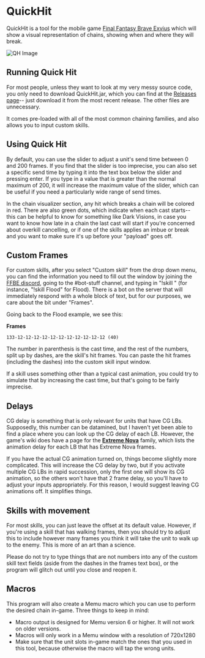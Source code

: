 # **QuickHit**
QuickHit is a tool for the mobile game [Final Fantasy Brave Exvius][1] which will show a visual representation of chains, showing when and where they will break.

![QH Image](https://i.imgur.com/h84V26H.png)
## Running Quick Hit
For most people, unless they want to look at my very messy source code, you only need to download QuickHit.jar, which you can find at the [Releases page][4]-- just download it from the most recent release. The other files are unnecessary.

It comes pre-loaded with all of the most common chaining families, and also allows you to input custom skills.

## Using Quick Hit
By default, you can use the slider to adjust a unit's send time between 0 and 200 frames. If you find that the slider is too imprecise, you can also set a specific send time by typing it into the text box below the slider and pressing enter. If you type in a value that is greater than the normal maximum of 200, it will increase the maximum value of the slider, which can be useful if you need a particularly wide range of send times.

In the chain visualizer section, any hit which breaks a chain will be colored in red. There are also green dots, which indicate when each cast starts-- this can be helpful to know for something like Dark Visions, in case you want to know how late in a chain the last cast will start if you're concerned about overkill cancelling, or if one of the skills applies an imbue or break and you want to make sure it's up before your "payload" goes off.

## Custom Frames
For custom skills, after you select "Custom skill" from the drop down menu, you can find the information you need to fill out the window by joining the [FFBE discord][2], going to the #bot-stuff channel, and typing in "!skill <skill name>" (for instance, "!skill Flood" for Flood). There is a bot on the server that will immediately respond with a whole block of text, but for our purposes, we care about the bit under "Frames".

Going back to the Flood example, we see this:

**Frames**
```
133-12-12-12-12-12-12-12-12-12-12-12 (40)
```

The number in parenthesis is the cast time, and the rest of the numbers, split up by dashes, are the skill's hit frames. You can paste the hit frames (including the dashes) into the custom skill input window.

If a skill uses something other than a typical cast animation, you could try to simulate that by increasing the cast time, but that's going to be fairly imprecise.

## Delays
CG delay is something that is only relevant for units that have CG LBs. Supposedly, this number can be datamined, but I haven't yet been able to find a place where you can look up the CG delay of each LB. However, the game's wiki does have a page for the **[Extreme Nova][3]** family, which lists the animation delay for each LB that has Extreme Nova frames.

If you have the actual CG animation turned on, things become slightly more complicated. This will increase the CG delay by two, but if you activate multiple CG LBs in rapid succession, only the first one will show its CG animation, so the others won't have that 2 frame delay, so you'll have to adjust your inputs appropriately. For this reason, I would suggest leaving CG animations off. It simplifies things.

## Skills with movement
For most skills, you can just leave the offset at its default value. However, if you're using a skill that has walking frames, then you should try to adjust this to include however many frames you think it will take the unit to walk up to the enemy. This is more of an art than a science.

Please do not try to type things that are not numbers into any of the custom skill text fields (aside from the dashes in the frames text box), or the program will glitch out until you close and reopen it.

## Macros
This program will also create a Memu macro which you can use to perform the desired chain in-game. 
Three things to keep in mind: 
 - Macro output is designed for Memu version 6 or higher. It will not work on older versions.
 - Macros will only work in a Memu window with a resolution of 720x1280
 - Make sure that the unit slots in-game match the ones that you used in this tool, because otherwise the macro will tap the wrong units.

[1]: https://www.finalfantasyexvius.com/
[2]: https://discord.gg/ffbraveexvius
[3]: https://exvius.gamepedia.com/Chaining/Extreme_Nova
[4]: https://github.com/Muspelful/QuickHit/releases
